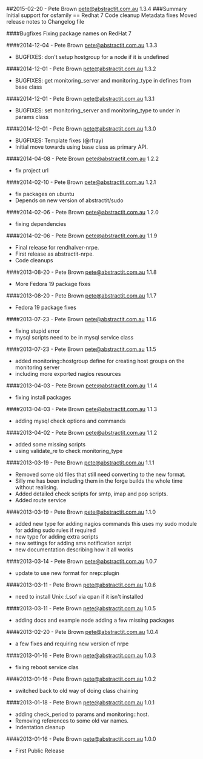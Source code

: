 ##2015-02-20 - Pete Brown <pete@abstractit.com.au> 1.3.4
###Summary
Initial support for osfamily == Redhat 7
Code cleanup
Metadata fixes
Moved release notes to Changelog file

####Bugfixes
Fixing package names on RedHat 7

####2014-12-04 - Pete Brown <pete@abstractit.com.au> 1.3.3
 * BUGFIXES: don't setup hostgroup for a node if it is undefined

####2014-12-01 - Pete Brown <pete@abstractit.com.au> 1.3.2
 * BUGFIXES: get monitoring_server and monitoring_type in defines from base class

####2014-12-01 - Pete Brown <pete@abstractit.com.au> 1.3.1
 * BUGFIXES: set monitoring_server and monitoring_type to under in params class

####2014-12-01 - Pete Brown <pete@abstractit.com.au> 1.3.0
 * BUGFIXES: Template fixes (@rfray)
 * Initial move towards using base class as primary API.

####2014-04-08 - Pete Brown <pete@abstractit.com.au> 1.2.2
 * fix project url

####2014-02-10 - Pete Brown <pete@abstractit.com.au> 1.2.1
 * fix packages on ubuntu
 * Depends on new version of abstractit/sudo

####2014-02-06 - Pete Brown <pete@abstractit.com.au> 1.2.0
 * fixing dependencies

####2014-02-06 - Pete Brown <pete@abstractit.com.au> 1.1.9
 * Final release for rendhalver-nrpe.
 * First release as abstractit-nrpe.
 * Code cleanups

####2013-08-20 - Pete Brown <pete@abstractit.com.au> 1.1.8
 * More Fedora 19 package fixes

####2013-08-20 - Pete Brown <pete@abstractit.com.au> 1.1.7
 * Fedora 19 package fixes

####2013-07-23 - Pete Brown <pete@abstractit.com.au> 1.1.6
 * fixing stupid error
 * mysql scripts need to be in mysql service class

####2013-07-23 - Pete Brown <pete@abstractit.com.au> 1.1.5
 * added monitoring::hostgroup define for creating host groups on the monitoring server
 * including more exported nagios resources

####2013-04-03 - Pete Brown <pete@abstractit.com.au> 1.1.4
 * fixing install packages

####2013-04-03 - Pete Brown <pete@abstractit.com.au> 1.1.3
 * adding mysql check options and commands

####2013-04-02 - Pete Brown <pete@abstractit.com.au> 1.1.2
 * added some missing scripts
 * using validate_re to check monitoring_type

####2013-03-19 - Pete Brown <pete@abstractit.com.au> 1.1.1
 * Removed some old files that still need converting to the new format.
 * Silly me has been including them in the forge builds the whole time without realising.
 * Added detailed check scripts for smtp, imap and pop scripts.
 * Added route service

####2013-03-19 - Pete Brown <pete@abstractit.com.au> 1.1.0
 * added new type for adding nagios commands
   this uses my sudo module for adding sudo rules if required
 * new type for adding extra scripts
 * new settings for adding sms notification script
 * new documentation describing how it all works

####2013-03-14 - Pete Brown <pete@abstractit.com.au> 1.0.7
 * update to use new format for nrep::plugin

####2013-03-11 - Pete Brown <pete@abstractit.com.au> 1.0.6
 * need to install Unix::Lsof via cpan if it isn't installed

####2013-03-11 - Pete Brown <pete@abstractit.com.au> 1.0.5
 * adding docs and example node adding a few missing packages

####2013-02-20 - Pete Brown <pete@abstractit.com.au> 1.0.4
 * a few fixes and requiring new version of nrpe

####2013-01-16 - Pete Brown <pete@abstractit.com.au> 1.0.3
 * fixing reboot service clas

####2013-01-16 - Pete Brown <pete@abstractit.com.au> 1.0.2
 * switched back to old way of doing class chaining

####2013-01-18 - Pete Brown <pete@abstractit.com.au> 1.0.1
 * adding check_period to params and monitoring::host.
 * Removing references to some old var names.
 * Indentation cleanup

####2013-01-16 - Pete Brown <pete@abstractit.com.au> 1.0.0
 * First Public Release
